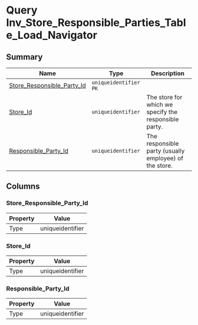 # Query Inv_Store_Responsible_Parties_Table_Load_Navigator


## Summary

| Name | Type | Description |
| - | - | --- |
|[Store_Responsible_Party_Id](#store_responsible_party_id)|`uniqueidentifier` `PK`||
|[Store_Id](#store_id)|`uniqueidentifier` |The store for which we specify the responsible party.|
|[Responsible_Party_Id](#responsible_party_id)|`uniqueidentifier` |The responsible party (usually employee) of the store.|

## Columns

### Store_Responsible_Party_Id

| Property | Value |
| - | - |
|Type|uniqueidentifier|

### Store_Id

| Property | Value |
| - | - |
|Type|uniqueidentifier|

### Responsible_Party_Id

| Property | Value |
| - | - |
|Type|uniqueidentifier|


